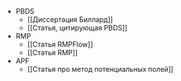 - PBDS
	- [[Диссертация Биллард]]
	- [[Статья, цитирующая PBDS]]
- RMP
	- [[Статья RMPFlow]]
	- [[Статья RMP]]
- APF
	- [[Статья про метод потенциальных полей]]
